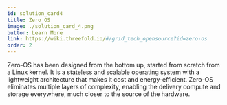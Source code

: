 ```yaml
---
id: solution_card4
title: Zero OS
image: ./solution_card_4.png
button: Learn More
link: https://wiki.threefold.io/#/grid_tech_opensource?id=zero-os
order: 2
---
```


Zero-OS has been designed from the bottom up, started from scratch from a Linux kernel. It is a stateless and scalable operating system with a lightweight architecture that makes it cost and energy-efficient. Zero-OS eliminates multiple layers of complexity, enabling the delivery compute and storage everywhere, much closer to the source of the hardware.
